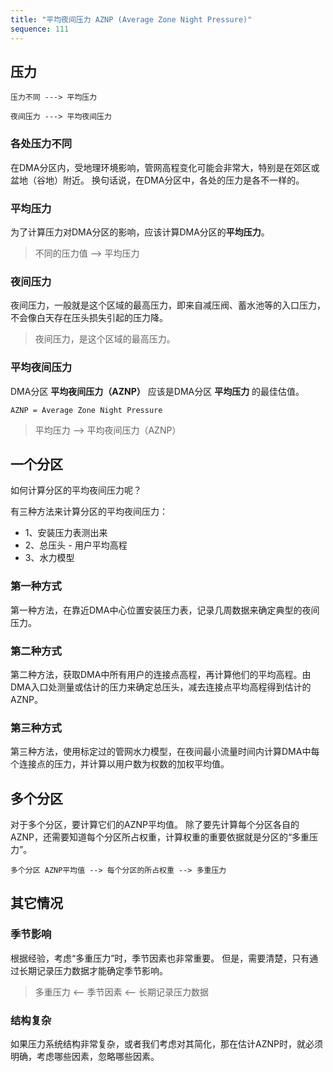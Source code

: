 ```yaml
---
title: "平均夜间压力 AZNP (Average Zone Night Pressure)"
sequence: 111
---
```


## 压力

```text
压力不同 ---> 平均压力

夜间压力 ---> 平均夜间压力
```

### 各处压力不同

在DMA分区内，受地理环境影响，管网高程变化可能会非常大，特别是在郊区或盆地（谷地）附近。
换句话说，在DMA分区中，各处的压力是各不一样的。

### 平均压力

为了计算压力对DMA分区的影响，应该计算DMA分区的**平均压力**。

> 不同的压力值 --> 平均压力

### 夜间压力

夜间压力，一般就是这个区域的最高压力，即来自减压阀、蓄水池等的入口压力，
不会像白天存在压头损失引起的压力降。

> 夜间压力，是这个区域的最高压力。

### 平均夜间压力

DMA分区 **平均夜间压力（AZNP）** 应该是DMA分区 **平均压力** 的最佳估值。

```text
AZNP = Average Zone Night Pressure
```

> 平均压力 --> 平均夜间压力（AZNP）

## 一个分区

如何计算分区的平均夜间压力呢？

有三种方法来计算分区的平均夜间压力：

- 1、安装压力表测出来
- 2、总压头 - 用户平均高程
- 3、水力模型

### 第一种方式

第一种方法，在靠近DMA中心位置安装压力表，记录几周数据来确定典型的夜间压力。

### 第二种方式

第二种方法，获取DMA中所有用户的连接点高程，再计算他们的平均高程。由DMA入口处测量或估计的压力来确定总压头，减去连接点平均高程得到估计的AZNP。

### 第三种方式

第三种方法，使用标定过的管网水力模型，在夜间最小流量时间内计算DMA中每个连接点的压力，并计算以用户数为权数的加权平均值。

## 多个分区

对于多个分区，要计算它们的AZNP平均值。
除了要先计算每个分区各自的AZNP，还需要知道每个分区所占权重，计算权重的重要依据就是分区的“多重压力”。

```text
多个分区 AZNP平均值 --> 每个分区的所占权重 --> 多重压力
```

## 其它情况

### 季节影响

根据经验，考虑“多重压力”时，季节因素也非常重要。
但是，需要清楚，只有通过长期记录压力数据才能确定季节影响。

> 多重压力 <-- 季节因素 <-- 长期记录压力数据

### 结构复杂

如果压力系统结构非常复杂，或者我们考虑对其简化，那在估计AZNP时，就必须明确，考虑哪些因素，忽略哪些因素。

